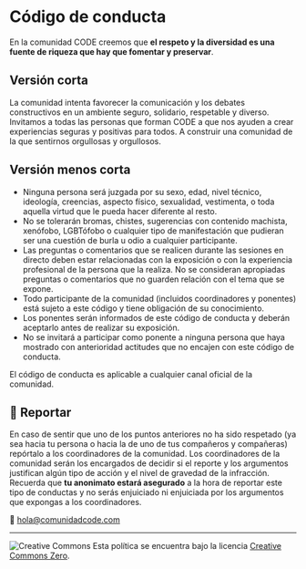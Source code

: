 # Código de conducta

En la comunidad CODE creemos que **el respeto y la diversidad es una fuente de riqueza que hay que fomentar y preservar**.

## Versión corta

La comunidad intenta favorecer la comunicación y los debates constructivos en un ambiente seguro, solidario, respetable y diverso. Invitamos a todas las personas que forman CODE a que nos ayuden a crear experiencias seguras y positivas para todos. A construir una comunidad de la que sentirnos orgullosas y orgullosos.

## Versión menos corta

* Ninguna persona será juzgada por su sexo, edad, nivel técnico, ideología, creencias, aspecto físico, sexualidad, vestimenta, o toda aquella virtud que le pueda hacer diferente al resto.
* No se tolerarán bromas, chistes, sugerencias con contenido machista, xenófobo, LGBTófobo o cualquier tipo de manifestación que pudieran ser una cuestión de burla u odio a cualquier participante.
* Las preguntas o comentarios que se realicen durante las sesiones en directo deben estar relacionadas con la exposición o con la experiencia profesional de la persona que la realiza. No se consideran apropiadas preguntas o comentarios que no guarden relación con el tema que se expone.
* Todo participante de la comunidad (incluidos coordinadores y ponentes) está sujeto a este código y tiene obligación de su conocimiento.
* Los ponentes serán informados de este código de conducta y deberán aceptarlo antes de realizar su exposición.
* No se invitará a participar como ponente a ninguna persona que haya mostrado con anterioridad actitudes que no encajen con este código de conducta.

El código de conducta es aplicable a cualquier canal oficial de la comunidad.

## :rotating_light: Reportar

En caso de sentir que uno de los puntos anteriores no ha sido respetado (ya sea hacia tu persona o hacia la de uno de tus compañeros y compañeras) repórtalo a los coordinadores de la comunidad. Los coordinadores de la comunidad serán los encargados de decidir si el reporte y los argumentos justifican algún tipo de acción y el nivel de gravedad de la infracción. Recuerda que **tu anonimato estará asegurado** a la hora de reportar este tipo de conductas y no serás enjuiciado ni enjuiciada por los argumentos que expongas a los coordinadores.

:email: hola@comunidadcode.com

--------------------------

![Creative Commons](http://opossem.org/files/cc.png)
Esta política se encuentra bajo la licencia [Creative Commons Zero](https://creativecommons.org/choose/zero/?lang=es_ES).
